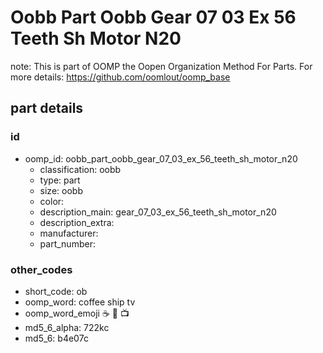 # Oobb Part Oobb Gear 07 03 Ex 56 Teeth Sh Motor N20  

note: This is part of OOMP the Oopen Organization Method For Parts. For more details: https://github.com/oomlout/oomp_base

##  part details





### id
* oomp_id: oobb_part_oobb_gear_07_03_ex_56_teeth_sh_motor_n20
  * classification: oobb
  * type: part
  * size: oobb
  * color: 
  * description_main: gear_07_03_ex_56_teeth_sh_motor_n20
  * description_extra: 
  * manufacturer: 
  * part_number: 

### other_codes
* short_code: ob
* oomp_word: coffee ship tv
* oomp_word_emoji :coffee: :ship: :tv:
* md5_6_alpha: 722kc
* md5_6: b4e07c